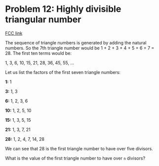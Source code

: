 # Problem 12: Highly divisible triangular number

[FCC link](https://www.freecodecamp.org/learn/coding-interview-prep/project-euler/problem-12-highly-divisible-triangular-number)

The sequence of triangle numbers is generated by adding the natural numbers. So the 7th triangle number would be 1 + 2 + 3 + 4 + 5 + 6 + 7 = 28. The first ten terms would be:

1, 3, 6, 10, 15, 21, 28, 36, 45, 55, ...

Let us list the factors of the first seven triangle numbers:

**1:** 1

**3:** 1, 3

**6:** 1, 2, 3, 6

**10:** 1, 2, 5, 10

**15:** 1, 3, 5, 15

**21:** 1, 3, 7, 21

**28:** 1, 2, 4, 7, 14, 28

We can see that 28 is the first triangle number to have over five divisors.

What is the value of the first triangle number to have over `n` divisors?
